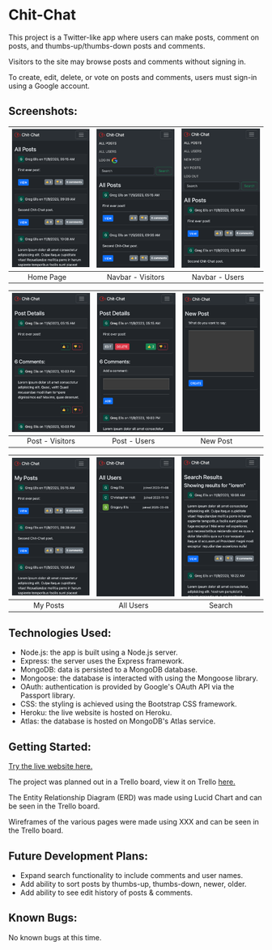 # Chit-Chat
This project is a Twitter-like app where users can make posts, comment on posts, and thumbs-up/thumbs-down posts and comments.

Visitors to the site may browse posts and comments without signing in.

To create, edit, delete, or vote on posts and comments, users must sign-in using a Google account.

## Screenshots:
| ![Home Page](screenshots/1_home.png) | ![Navbar - Visitors](screenshots/2_nav_visitor.png) | ![Navbar - Users](screenshots/2_nav_user.png) |
|:---:|:---:|:---:|
| Home Page&nbsp;&nbsp;&nbsp;&nbsp; | Navbar - Visitors | Navbar - Users&nbsp;&nbsp;&nbsp; |

| ![Post - Visitors](screenshots/3_post_visitor.png) | ![Post - Users](screenshots/3_post_user.png) | ![New Post](screenshots/4_new_post.png) |
|:---:|:---:|:---:|
| Post - Visitors | Post - Users&nbsp;&nbsp;&nbsp; | New Post&nbsp;&nbsp;&nbsp;&nbsp;&nbsp; |

| ![My Posts](screenshots/5_my_posts.png) | ![All Users](screenshots/6_all_users.png) | ![Search](screenshots/7_search.png) |
|:---:|:---:|:---:|
| My Posts&nbsp;&nbsp; | All Users&nbsp;&nbsp; | Search |

## Technologies Used:
* Node.js: the app is built using a Node.js server.
* Express: the server uses the Express framework.
* MongoDB: data is persisted to a MongoDB database.
* Mongoose: the database is interacted with using the Mongoose library.
* OAuth: authentication is provided by Google's OAuth API via the Passport library.
* CSS: the styling is achieved using the Bootstrap CSS framework.
* Heroku: the live website is hosted on Heroku.
* Atlas: the database is hosted on MongoDB's Atlas service.

## Getting Started:
[Try the live website here.](https://chit-chat-5142bec3ce1d.herokuapp.com/)

The project was planned out in a Trello board, view it on Trello [here.](https://trello.com/b/4HMmkMu4/chit-chat-project-planning)

The Entity Relationship Diagram (ERD) was made using Lucid Chart and can be seen in the Trello board.

Wireframes of the various pages were made using XXX and can be seen in the Trello board.

## Future Development Plans:
* Expand search functionality to include comments and user names.
* Add ability to sort posts by thumbs-up, thumbs-down, newer, older.
* Add ability to see edit history of posts & comments.

## Known Bugs:
No known bugs at this time.
